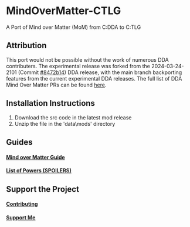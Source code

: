 # MindOverMatter-CTLG
A Port of Mind over Matter (MoM) from C:DDA to C:TLG

## Attribution
This port would not be possible without the work of numerous DDA contributers. The experimental release was forked from the 2024-03-24-2101 (Commit [#8472b14](https://github.com/CleverRaven/Cataclysm-DDA/commit/8472b14dc54b1b069ad37ad1e225299c9fa2347f)) DDA release, with the main branch backporting features from the current experimental DDA releases. The full list of DDA Mind Over Matter PRs can be found [here](https://github.com/CleverRaven/Cataclysm-DDA/pulls?q=is%3Apr+is%3Aopen+label%3A%22Mods%3A+Mind+Over+Matter%22).

## Installation Instructions
1. Download the src code in the latest mod release
2. Unzip the file in the 'data\mods' directory

## Guides
#### [Mind over Matter Guide](GUIDE.md)
#### [List of Powers (SPOILERS)](PowerDescriptionSpoilers.md)

## Support the Project
#### [Contributing](CONTRIBUTING.md)
#### [Support Me](https://ko-fi.com/vegetabs)